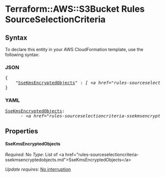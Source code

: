 # Terraform::AWS::S3Bucket Rules SourceSelectionCriteria

## Syntax

To declare this entity in your AWS CloudFormation template, use the following syntax:

### JSON

<pre>
{
    "<a href="#ssekmsencryptedobjects" title="SseKmsEncryptedObjects">SseKmsEncryptedObjects</a>" : <i>[ &lt;a href=&#34;rules-sourceselectioncriteria-ssekmsencryptedobjects.md&#34;&gt;SseKmsEncryptedObjects&lt;/a&gt;, ... ]</i>
}
</pre>

### YAML

<pre>
<a href="#ssekmsencryptedobjects" title="SseKmsEncryptedObjects">SseKmsEncryptedObjects</a>: <i>
      - &lt;a href=&#34;rules-sourceselectioncriteria-ssekmsencryptedobjects.md&#34;&gt;SseKmsEncryptedObjects&lt;/a&gt;</i>
</pre>

## Properties

#### SseKmsEncryptedObjects

_Required_: No
_Type_: List of &lt;a href=&#34;rules-sourceselectioncriteria-ssekmsencryptedobjects.md&#34;&gt;SseKmsEncryptedObjects&lt;/a&gt;

_Update requires_: [No interruption](https://docs.aws.amazon.com/AWSCloudFormation/latest/UserGuide/using-cfn-updating-stacks-update-behaviors.html#update-no-interrupt)

